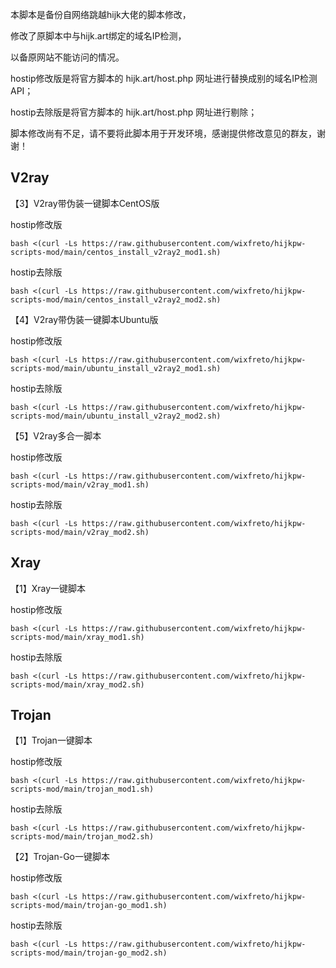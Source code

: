 本脚本是备份自网络跳越hijk大佬的脚本修改，

修改了原脚本中与hijk.art绑定的域名IP检测，

以备原网站不能访问的情况。

hostip修改版是将官方脚本的 hijk.art/host.php 网址进行替换成别的域名IP检测API；

hostip去除版是将官方脚本的 hijk.art/host.php 网址进行剔除；

脚本修改尚有不足，请不要将此脚本用于开发环境，感谢提供修改意见的群友，谢谢！

## V2ray

【3】V2ray带伪装一键脚本CentOS版

hostip修改版
```
bash <(curl -Ls https://raw.githubusercontent.com/wixfreto/hijkpw-scripts-mod/main/centos_install_v2ray2_mod1.sh)
```

hostip去除版
```
bash <(curl -Ls https://raw.githubusercontent.com/wixfreto/hijkpw-scripts-mod/main/centos_install_v2ray2_mod2.sh)
```

【4】V2ray带伪装一键脚本Ubuntu版

hostip修改版
```
bash <(curl -Ls https://raw.githubusercontent.com/wixfreto/hijkpw-scripts-mod/main/ubuntu_install_v2ray2_mod1.sh)
```

hostip去除版
```
bash <(curl -Ls https://raw.githubusercontent.com/wixfreto/hijkpw-scripts-mod/main/ubuntu_install_v2ray2_mod2.sh)
```

【5】V2ray多合一脚本

hostip修改版
```
bash <(curl -Ls https://raw.githubusercontent.com/wixfreto/hijkpw-scripts-mod/main/v2ray_mod1.sh)
```

hostip去除版
```
bash <(curl -Ls https://raw.githubusercontent.com/wixfreto/hijkpw-scripts-mod/main/v2ray_mod2.sh)
```

## Xray

【1】Xray一键脚本

hostip修改版
```
bash <(curl -Ls https://raw.githubusercontent.com/wixfreto/hijkpw-scripts-mod/main/xray_mod1.sh)
```

hostip去除版
```
bash <(curl -Ls https://raw.githubusercontent.com/wixfreto/hijkpw-scripts-mod/main/xray_mod2.sh)
```

## Trojan

【1】Trojan一键脚本

hostip修改版
```
bash <(curl -Ls https://raw.githubusercontent.com/wixfreto/hijkpw-scripts-mod/main/trojan_mod1.sh)
```

hostip去除版
```
bash <(curl -Ls https://raw.githubusercontent.com/wixfreto/hijkpw-scripts-mod/main/trojan_mod2.sh)
```

【2】Trojan-Go一键脚本

hostip修改版
```
bash <(curl -Ls https://raw.githubusercontent.com/wixfreto/hijkpw-scripts-mod/main/trojan-go_mod1.sh)
```

hostip去除版
```
bash <(curl -Ls https://raw.githubusercontent.com/wixfreto/hijkpw-scripts-mod/main/trojan-go_mod2.sh)
```
